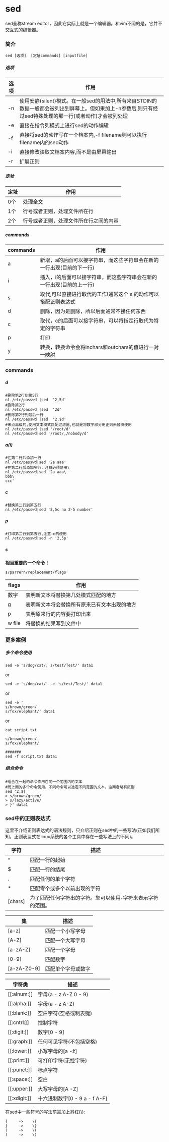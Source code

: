 # sed

sed全称stream editor，因此它实际上就是一个编辑器。和vim不同的是，它并不交互式的编辑器。



### 简介

```
sed [选项]  [定址commands] [inputfile]
```

##### 选项

选项|作用
---|---
-n|使用安静(silent)模式。在一般sed的用法中,所有来自STDIN的数据一般都会被列出到屏幕上。但如果加上-n参数后,则只有经过sed特殊处理的那一行(或者动作)才会被列处理
-e|直接在指令列模式上进行sed的动作编辑
-f|直接将sed的动作写在一个档案内,-f filename则可以执行filename内的sed动作
-i|直接修改读取文档案内容,而不是由屏幕输出
-r|扩展正则

##### 定址

定址|作用
---|---
0个|处理全文
1个|行号或者正则，处理文件所在行
2个|行号或者正则，处理文件所在行之间的内容

##### commands

commands|作用
---|---
a|新增，a的后面可以接字符串，而这些字符串会在新的一行出现(目前的下一行)
i|插入，i的后面可以接字符串，而这些字符串会在新的一行出现(目前的上一行)
s|取代,可以直接进行取代的工作!通常这个 s 的动作可以搭配正则表达式
d|删除，因为是删除，所以后面通常不接任何东西
c|取代，c的后面可以接字符串，可以将指定行取代为特定的字符串
p|打印
y|转换，转换命令会将inchars和outchars的值进行一对一映射





### commands


##### d

```
#删除第2行到第5行
nl /etc/passwd |sed  '2,5d'
#删除第2行
nl /etc/passwd |sed  '2d'
#删除第2行到最后一行
nl /etc/passwd |sed  '2,$d'
#来点高级的,使用文本模式匹配过滤器,也就是将数字部分用正则来替换使用
nl /etc/passwd |sed '/root/d'
nl /etc/passwd|sed '/root/,/nobody/d'
```

##### a(i)

```
#在第二行后添加一行
nl /etc/passwd|sed '2a aaa'
#在第二行后添加多行，注意必须使用\
nl /etc/passwd|sed '2a aaa\
bbb\
ccc'
```

##### c

```
#替换第二行到第五行
nl /etc/passwd|sed '2,5c no 2-5 number'
```


##### p

```
#打印第二行到第五行,注意-n的使用
nl /etc/passwd|sed -n '2,5p'
```


##### s

**相当重要的一个命令！**  

```
s/parrern/replacement/flags  
```

flags|作用
---|---
数字|表明新文本将替换第几处模式匹配的地方
g|表明新文本将会替换所有原来已有文本出现的地方
p|表明原来行的内容要打印出来
w file|将替换的结果写到文件中



### 更多案例


##### 多个命令使用


```
sed -e 's/dog/cat/; s/test/Test/' data1
```

or

```
sed -e 's/dog/cat/' -e 's/test/Test/' data1
```

or

```
sed -e '
s/brown/green/
s/fox/elephant/' data1
```


or

```
cat script.txt

s/brown/green/
s/fox/elephant/

#######
sed -f script.txt data1
```

##### 组合命令

```
#组合在一起的命令作用在同一个范围内的文本
#而上面的多个命令使用，不同命令可以选定不同范围的文本，这两者略有区别
sed '2,${
> s/brown/green/
> s/lazy/active/
> }' data1
```


### sed中的正则表达式

这里不介绍正则表达式的语法规则，只介绍正则在sed中的一些写法(正如我们所知，正则表达式在linux系统的各个工具中存在一些写法上的不同)。

字符|描述
---|---
^	|匹配一行的起始
$	|匹配一行的结尾
.	|匹配任何的单个字符
*	|匹配零个或多个以前出现的字符
[chars]	|为了匹配任何字符串的字符。您可以使用`-`字符来表示字符的范围。



集|描述
---|---
[a-z]|匹配一个小写字母
[A-Z]|匹配一个大写字母
[a-zA-Z]|匹配一个字母
[0-9]|匹配数字
[a-zA-Z0-9]|匹配单个字母或数字


字符类|描述
---|---
[[:alnum:]]|字母(a - z A-Z 0 - 9)
[[:alpha:]]	|字母(a - z A-Z)
[[:blank:]]	|空白字符(空格或制表键)
[[:cntrl:]]	|控制字符
[[:digit:]]	|数字[0 - 9]
[[:graph:]]	|任何可见字符(不包括空格)
[[:lower:]]	|小写字母的[a -ž]
[[:print:]]	|可打印字符(无控字符)
[[:punct:]]	|标点字符
[[:space:]]	|空白
[[:upper:]]	|大写字母的[A -Z]
[[:xdigit:]]|	十六进制数字[0 - 9 a - f A-F]


在sed中一些符号的写法前需加上斜杠(\\):  

```
{     ->    \{
}     ->    \}
(	  ->    \(
)     ->    \)
```
